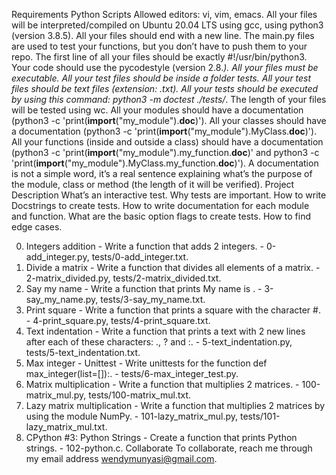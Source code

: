 Requirements
Python Scripts
Allowed editors: vi, vim, emacs.
All your files will be interpreted/compiled on Ubuntu 20.04 LTS using gcc, using python3 (version 3.8.5).
All your files should end with a new line.
The main.py files are used to test your functions, but you don’t have to push them to your repo.
The first line of all your files should be exactly #!/usr/bin/python3.
Your code should use the pycodestyle (version 2.8.*).
All your files must be executable.
All your test files should be inside a folder tests.
All your test files should be text files (extension: .txt).
All your tests should be executed by using this command: python3 -m doctest ./tests/*.
The length of your files will be tested using wc.
All your modules should have a documentation (python3 -c 'print(__import__("my_module").__doc__)').
All your classes should have a documentation (python3 -c 'print(__import__("my_module").MyClass.__doc__)').
All your functions (inside and outside a class) should have a documentation (python3 -c 'print(__import__("my_module").my_function.__doc__)' and python3 -c 'print(__import__("my_module").MyClass.my_function.__doc__)').
A documentation is not a simple word, it’s a real sentence explaining what’s the purpose of the module, class or method (the length of it will be verified).
Project Description
What’s an interactive test. Why tests are important. How to write Docstrings to create tests. How to write documentation for each module and function. What are the basic option flags to create tests. How to find edge cases.

0. Integers addition - Write a function that adds 2 integers. - 0-add_integer.py, tests/0-add_integer.txt.
1. Divide a matrix - Write a function that divides all elements of a matrix. - 2-matrix_divided.py, tests/2-matrix_divided.txt.
2. Say my name - Write a function that prints My name is <first name> <last name>. - 3-say_my_name.py, tests/3-say_my_name.txt.
3. Print square - Write a function that prints a square with the character #. - 4-print_square.py, tests/4-print_square.txt.
4. Text indentation - Write a function that prints a text with 2 new lines after each of these characters: ., ? and :. -  5-text_indentation.py, tests/5-text_indentation.txt.
5. Max integer - Unittest - Write unittests for the function def max_integer(list=[]):. - tests/6-max_integer_test.py.
6. Matrix multiplication - Write a function that multiplies 2 matrices. - 100-matrix_mul.py, tests/100-matrix_mul.txt.
7. Lazy matrix multiplication - Write a function that multiplies 2 matrices by using the module NumPy. - 101-lazy_matrix_mul.py, tests/101-lazy_matrix_mul.txt.
8. CPython #3: Python Strings - Create a function that prints Python strings. - 102-python.c.
Collaborate
To collaborate, reach me through my email address wendymunyasi@gmail.com.
